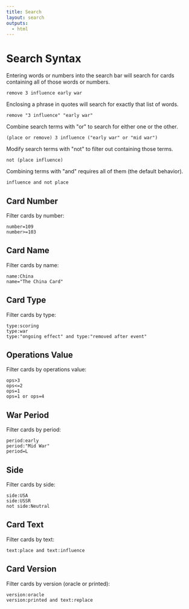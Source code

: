 ```yaml
---
title: Search
layout: search
outputs:
  - html
---
```


# Search Syntax

Entering words or numbers into the search bar will search for cards containing all of those words or numbers.

```
remove 3 influence early war
```

Enclosing a phrase in quotes will search for exactly that list of words.

```
remove "3 influence" "early war"
```

Combine search terms with "or" to search for either one or the other.

```
(place or remove) 3 influence ("early war" or "mid war")
```

Modify search terms with "not" to filter out containing those terms.

```
not (place influence)
```

Combining terms with "and" requires all of them (the default behavior).

```
influence and not place
```

## Card Number

Filter cards by number:

```
number=109
number>=103
```

## Card Name

Filter cards by name:

```
name:China
name="The China Card"
```

## Card Type

Filter cards by type:

```
type:scoring
type:war
type:"ongoing effect" and type:"removed after event"
```

## Operations Value

Filter cards by operations value:

```
ops>3
ops<=2
ops=1
ops=1 or ops=4
```

## War Period

Filter cards by period:

```
period:early
period:"Mid War"
period=L
```

## Side

Filter cards by side:

```
side:USA
side:USSR
not side:Neutral
```

## Card Text

Filter cards by text:

```
text:place and text:influence
```

## Card Version

Filter cards by version (oracle or printed):

```
version:oracle
version:printed and text:replace
```
